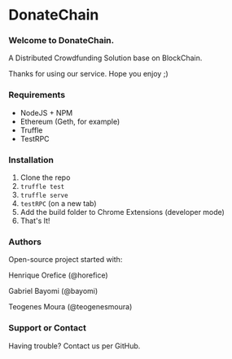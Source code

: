 # DonateChain

### Welcome to DonateChain.
A Distributed Crowdfunding Solution base on BlockChain.

Thanks for using our service. Hope you enjoy ;)

### Requirements
* NodeJS + NPM
* Ethereum (Geth, for example)
* Truffle
* TestRPC

### Installation

1. Clone the repo
2. `truffle test`
3. `truffle serve`
4. `testRPC` (on a new tab)
5. Add the build folder to Chrome Extensions (developer mode)
6. That's It!

### Authors
Open-source project started with:

Henrique Orefice (@horefice)

Gabriel Bayomi (@bayomi)

Teogenes Moura (@teogenesmoura)

### Support or Contact

Having trouble? Contact us per GitHub.
